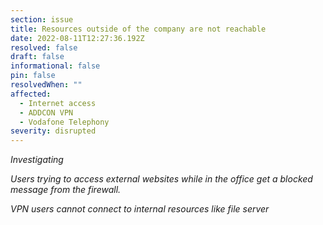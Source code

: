 ```yaml
---
section: issue
title: Resources outside of the company are not reachable
date: 2022-08-11T12:27:36.192Z
resolved: false
draft: false
informational: false
pin: false
resolvedWhen: ""
affected:
  - Internet access
  - ADDCON VPN
  - Vodafone Telephony
severity: disrupted
---
```

*Investigating*

*Users trying to access external websites while in the office get a blocked message from the firewall.*

*VPN users cannot connect to internal resources like file server*